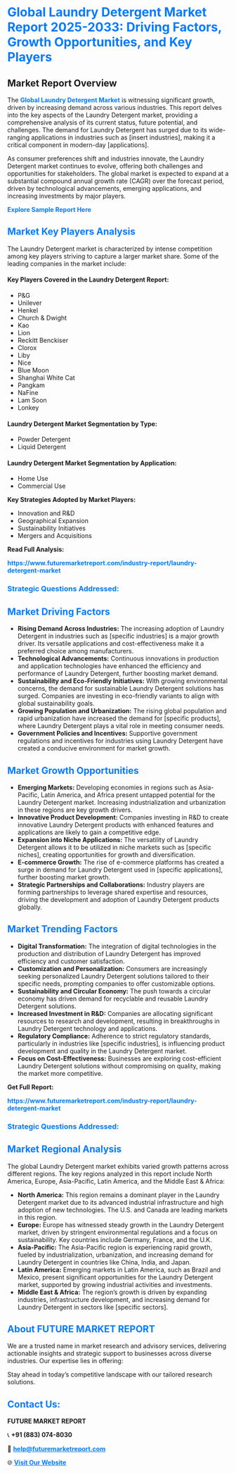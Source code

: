 <h1 style="color: #007BFF;">Global Laundry Detergent Market Report 2025-2033: Driving Factors, Growth Opportunities, and Key Players</h1>

<section id="overview">
<h2>Market Report Overview</h2>
<p>The <a href="https://www.futuremarketreport.com/industry-report/laundry-detergent-market" style="color: #007BFF; text-decoration: none;"><strong>Global Laundry Detergent Market</strong></a> is witnessing significant growth, driven by increasing demand across various industries. This report delves into the key aspects of the Laundry Detergent market, providing a comprehensive analysis of its current status, future potential, and challenges. The demand for Laundry Detergent has surged due to its wide-ranging applications in industries such as [insert industries], making it a critical component in modern-day [applications].</p>
<p>As consumer preferences shift and industries innovate, the Laundry Detergent market continues to evolve, offering both challenges and opportunities for stakeholders. The global market is expected to expand at a substantial compound annual growth rate (CAGR) over the forecast period, driven by technological advancements, emerging applications, and increasing investments by major players.</p>
</section>

<section id="overview">
<p><a href="https://www.futuremarketreport.com/request-sample/reportId=106889" style="color: #007BFF; text-decoration: none;"><strong>Explore Sample Report Here</strong></a></p>
</section>

<section id="key-players">
<h2 style="color: #007BFF;">Market Key Players Analysis</h2>
<p>The Laundry Detergent market is characterized by intense competition among key players striving to capture a larger market share. Some of the leading companies in the market include:</p>
<h4>Key Players Covered in the Laundry Detergent Report:</h4>
<ul><li>P&amp;G</li><li>Unilever</li><li>Henkel</li><li>Church &amp; Dwight</li><li>Kao</li><li>Lion</li><li>Reckitt Benckiser</li><li>Clorox</li><li>Liby</li><li>Nice</li><li>Blue Moon</li><li>Shanghai White Cat</li><li>Pangkam</li><li>NaFine</li><li>Lam Soon</li><li>Lonkey</li></ul>
<h4>Laundry Detergent Market Segmentation by Type:</h4>
<ul><li>Powder Detergent</li><li>Liquid Detergent</li></ul>

<h4>Laundry Detergent Market Segmentation by Application:</h4>
<ul><li>Home Use</li><li>Commercial Use</li></ul>
<p><strong>Key Strategies Adopted by Market Players:</strong></p>
<ul>
<li>Innovation and R&D</li>
<li>Geographical Expansion</li>
<li>Sustainability Initiatives</li>
<li>Mergers and Acquisitions</li>
</ul>
</section>

<section>
<p><strong>Read Full Analysis: </strong></p><a href="https://www.futuremarketreport.com/industry-report/laundry-detergent-market" style="color: #007BFF; text-decoration: none;"><strong>https://www.futuremarketreport.com/industry-report/laundry-detergent-market</strong></a>
<h3 style="color: #007BFF;">Strategic Questions Addressed:</h3>
</section>

<section id="driving-factors">
<h2 style="color: #007BFF;">Market Driving Factors</h2>
<ul>
<li><strong>Rising Demand Across Industries:</strong> The increasing adoption of Laundry Detergent in industries such as [specific industries] is a major growth driver. Its versatile applications and cost-effectiveness make it a preferred choice among manufacturers.</li>
<li><strong>Technological Advancements:</strong> Continuous innovations in production and application technologies have enhanced the efficiency and performance of Laundry Detergent, further boosting market demand.</li>
<li><strong>Sustainability and Eco-Friendly Initiatives:</strong> With growing environmental concerns, the demand for sustainable Laundry Detergent solutions has surged. Companies are investing in eco-friendly variants to align with global sustainability goals.</li>
<li><strong>Growing Population and Urbanization:</strong> The rising global population and rapid urbanization have increased the demand for [specific products], where Laundry Detergent plays a vital role in meeting consumer needs.</li>
<li><strong>Government Policies and Incentives:</strong> Supportive government regulations and incentives for industries using Laundry Detergent have created a conducive environment for market growth.</li>
</ul>
</section>

<section id="growth-opportunities">
<h2 style="color: #007BFF;">Market Growth Opportunities</h2>
<ul>
<li><strong>Emerging Markets:</strong> Developing economies in regions such as Asia-Pacific, Latin America, and Africa present untapped potential for the Laundry Detergent market. Increasing industrialization and urbanization in these regions are key growth drivers.</li>
<li><strong>Innovative Product Development:</strong> Companies investing in R&D to create innovative Laundry Detergent products with enhanced features and applications are likely to gain a competitive edge.</li>
<li><strong>Expansion into Niche Applications:</strong> The versatility of Laundry Detergent allows it to be utilized in niche markets such as [specific niches], creating opportunities for growth and diversification.</li>
<li><strong>E-commerce Growth:</strong> The rise of e-commerce platforms has created a surge in demand for Laundry Detergent used in [specific applications], further boosting market growth.</li>
<li><strong>Strategic Partnerships and Collaborations:</strong> Industry players are forming partnerships to leverage shared expertise and resources, driving the development and adoption of Laundry Detergent products globally.</li>
</ul>
</section>

<section id="trending-factors">
<h2 style="color: #007BFF;">Market Trending Factors</h2>
<ul>
<li><strong>Digital Transformation:</strong> The integration of digital technologies in the production and distribution of Laundry Detergent has improved efficiency and customer satisfaction.</li>
<li><strong>Customization and Personalization:</strong> Consumers are increasingly seeking personalized Laundry Detergent solutions tailored to their specific needs, prompting companies to offer customizable options.</li>
<li><strong>Sustainability and Circular Economy:</strong> The push towards a circular economy has driven demand for recyclable and reusable Laundry Detergent solutions.</li>
<li><strong>Increased Investment in R&D:</strong> Companies are allocating significant resources to research and development, resulting in breakthroughs in Laundry Detergent technology and applications.</li>
<li><strong>Regulatory Compliance:</strong> Adherence to strict regulatory standards, particularly in industries like [specific industries], is influencing product development and quality in the Laundry Detergent market.</li>
<li><strong>Focus on Cost-Effectiveness:</strong> Businesses are exploring cost-efficient Laundry Detergent solutions without compromising on quality, making the market more competitive.</li>
</ul>
</section>

<section>
<p><strong>Get Full Report: </strong></p><a href="https://www.futuremarketreport.com/industry-report/laundry-detergent-market" style="color: #007BFF; text-decoration: none;"><strong>https://www.futuremarketreport.com/industry-report/laundry-detergent-market</strong></a>
<h3 style="color: #007BFF;">Strategic Questions Addressed:</h3>
</section>


<section id="regional-analysis">
<h2 style="color: #007BFF;">Market Regional Analysis</h2>
<p>The global Laundry Detergent market exhibits varied growth patterns across different regions. The key regions analyzed in this report include North America, Europe, Asia-Pacific, Latin America, and the Middle East & Africa:</p>
<ul>
<li><strong>North America:</strong> This region remains a dominant player in the Laundry Detergent market due to its advanced industrial infrastructure and high adoption of new technologies. The U.S. and Canada are leading markets in this region.</li>
<li><strong>Europe:</strong> Europe has witnessed steady growth in the Laundry Detergent market, driven by stringent environmental regulations and a focus on sustainability. Key countries include Germany, France, and the U.K.</li>
<li><strong>Asia-Pacific:</strong> The Asia-Pacific region is experiencing rapid growth, fueled by industrialization, urbanization, and increasing demand for Laundry Detergent in countries like China, India, and Japan.</li>
<li><strong>Latin America:</strong> Emerging markets in Latin America, such as Brazil and Mexico, present significant opportunities for the Laundry Detergent market, supported by growing industrial activities and investments.</li>
<li><strong>Middle East & Africa:</strong> The region’s growth is driven by expanding industries, infrastructure development, and increasing demand for Laundry Detergent in sectors like [specific sectors].</li>
</ul>
</section>

<footer>
<h2 style="color: #007BFF;">About FUTURE MARKET REPORT</h2>
<p>We are a trusted name in market research and advisory services, delivering actionable insights and strategic support to businesses across diverse industries. Our expertise lies in offering:</p>

<p>Stay ahead in today’s competitive landscape with our tailored research solutions.</p>

<h2 style="color: #007BFF;">Contact Us:</h2>
<p><strong>FUTURE MARKET REPORT</strong></p>
<p>📞 <strong>+91 (883) 074-8030</strong></p>
<p>📧 <strong><a href="mailto:help@futuremarketreport.com" style="color: #007BFF;">help@futuremarketreport.com</a></strong></p>
<p>🌐 <strong><a href="https://www.futuremarketreport.com/" style="color: #007BFF;">Visit Our Website</a></strong></p>
</footer>